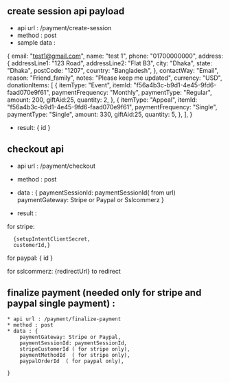 ## create session api payload 


* api url :  /payment/create-session
* method : post 
* sample data : 

{
    email: "test1@gmail.com",
    name: "test 1",
    phone: "01700000000",
    address: {
      addressLine1: "123 Road",
      addressLine2: "Flat B3",
      city: "Dhaka",
      state: "Dhaka",
      postCode: "1207",
      country: "Bangladesh",
    },
    contactWay: "Email",
    reason: "Friend_family",
    notes: "Please keep me updated",
    currency: "USD", 
    donationItems: [
      {
        itemType: "Event",
        itemId: "f56a4b3c-b9d1-4e45-9fd6-faad070e9f61",
        paymentFrequency: "Monthly",
        paymentType: "Regular",
        amount: 200,
        giftAid:25,
        quantity: 2,
      },
      {
        itemType: "Appeal",
        itemId: "f56a4b3c-b9d1-4e45-9fd6-faad070e9f61",
        paymentFrequency: "Single",
        paymentType: "Single",
        amount: 330,
        giftAid:25,
        quantity: 5,
      },
    ],
  }

  * result:  {
    id
  }


  ##  checkout api 

  * api url : /payment/checkout
  * method : post 
  * data : {
    paymentSessionId: paymentSessionId( from url)
    paymentGateway: Stripe or Paypal or Sslcommerz
  }

  * result : 

   for stripe:

      {setupIntentClientSecret,
      customerId,}

   for paypal: { id }

   for sslcommerz: {redirectUrl} to redirect


   ## finalize payment (needed only for stripe and paypal single payment) :

    * api url : /payment/finalize-payment
    * method : post 
    * data : {
        paymentGateway: Stripe or Paypal,
        paymentSessionId: paymentSessionId,
        stripeCustomerId ( for stripe only),
        paymentMethodId  ( for stripe only),
        paypalOrderId  ( for paypal only),
        
    }


    
